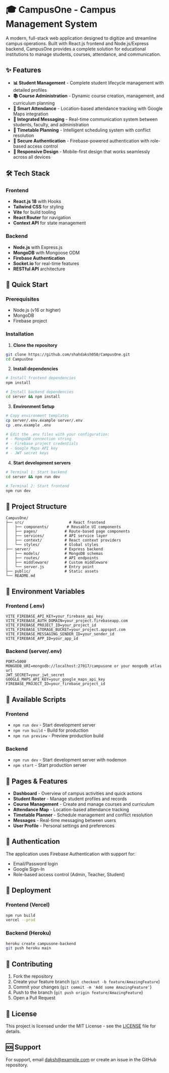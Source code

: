 # 🎓 CampusOne - Campus Management System

A modern, full-stack web application designed to digitize and streamline campus operations. Built with React.js frontend and Node.js/Express backend, CampusOne provides a complete solution for educational institutions to manage students, courses, attendance, and communication.

## ✨ Features

- **📊 Student Management** - Complete student lifecycle management with detailed profiles
- **📚 Course Administration** - Dynamic course creation, management, and curriculum planning
- **📍 Smart Attendance** - Location-based attendance tracking with Google Maps integration
- **💬 Integrated Messaging** - Real-time communication system between students, faculty, and administration
- **📅 Timetable Planning** - Intelligent scheduling system with conflict resolution
- **🔐 Secure Authentication** - Firebase-powered authentication with role-based access control
- **📱 Responsive Design** - Mobile-first design that works seamlessly across all devices

## 🛠️ Tech Stack

### Frontend
- **React.js 18** with Hooks
- **Tailwind CSS** for styling
- **Vite** for build tooling
- **React Router** for navigation
- **Context API** for state management

### Backend
- **Node.js** with Express.js
- **MongoDB** with Mongoose ODM
- **Firebase Authentication**
- **Socket.io** for real-time features
- **RESTful API** architecture

## 🚀 Quick Start

### Prerequisites
- Node.js (v16 or higher)
- MongoDB
- Firebase project

### Installation

1. **Clone the repository**
```bash
git clone https://github.com/shahdaksh050/CampusOne.git
cd CampusOne
```

2. **Install dependencies**
```bash
# Install frontend dependencies
npm install

# Install backend dependencies
cd server && npm install
```

3. **Environment Setup**
```bash
# Copy environment templates
cp server/.env.example server/.env
cp .env.example .env

# Edit the .env files with your configuration:
# - MongoDB connection string
# - Firebase project credentials
# - Google Maps API key
# - JWT secret keys
```

4. **Start development servers**
```bash
# Terminal 1: Start backend
cd server && npm run dev

# Terminal 2: Start frontend
npm run dev
```

## 📁 Project Structure

```
CampusOne/
├── src/                    # React frontend
│   ├── components/        # Reusable UI components
│   ├── pages/            # Route-based page components
│   ├── services/         # API service layer
│   ├── context/          # React context providers
│   └── styles/           # Global styles
├── server/               # Express backend
│   ├── models/           # MongoDB schemas
│   ├── routes/           # API endpoints
│   ├── middleware/       # Custom middleware
│   └── server.js         # Entry point
├── public/               # Static assets
└── README.md
```

## 🔧 Environment Variables

### Frontend (.env)
```
VITE_FIREBASE_API_KEY=your_firebase_api_key
VITE_FIREBASE_AUTH_DOMAIN=your_project.firebaseapp.com
VITE_FIREBASE_PROJECT_ID=your_project_id
VITE_FIREBASE_STORAGE_BUCKET=your_project.appspot.com
VITE_FIREBASE_MESSAGING_SENDER_ID=your_sender_id
VITE_FIREBASE_APP_ID=your_app_id
```

### Backend (server/.env)
```
PORT=5000
MONGODB_URI=mongodb://localhost:27017/campusone or your mongodb atlas url
JWT_SECRET=your_jwt_secret
GOOGLE_MAPS_API_KEY=your_google_maps_api_key
FIREBASE_PROJECT_ID=your_firebase_project_id
```

## 🎯 Available Scripts

### Frontend
- `npm run dev` - Start development server
- `npm run build` - Build for production
- `npm run preview` - Preview production build

### Backend
- `npm run dev` - Start development server with nodemon
- `npm start` - Start production server

## 📱 Pages & Features

- **Dashboard** - Overview of campus activities and quick actions
- **Student Roster** - Manage student profiles and records
- **Course Management** - Create and manage courses and curriculum
- **Attendance Map** - Location-based attendance tracking
- **Timetable Planner** - Schedule management and conflict resolution
- **Messages** - Real-time messaging between users
- **User Profile** - Personal settings and preferences

## 🔐 Authentication

The application uses Firebase Authentication with support for:
- Email/Password login
- Google Sign-In
- Role-based access control (Admin, Teacher, Student)

## 🚀 Deployment

### Frontend (Vercel)
```bash
npm run build
vercel --prod
```

### Backend (Heroku)
```bash
heroku create campusone-backend
git push heroku main
```

## 🤝 Contributing

1. Fork the repository
2. Create your feature branch (`git checkout -b feature/AmazingFeature`)
3. Commit your changes (`git commit -m 'Add some AmazingFeature'`)
4. Push to the branch (`git push origin feature/AmazingFeature`)
5. Open a Pull Request

## 📄 License

This project is licensed under the MIT License - see the [LICENSE](LICENSE) file for details.

## 🆘 Support

For support, email daksh@example.com or create an issue in the GitHub repository.

